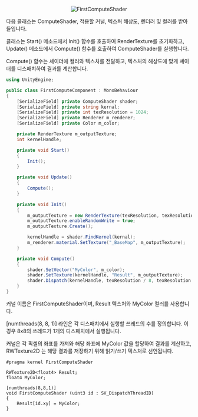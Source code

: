 <center><div markdown="1">

![FirstComputeShader](/images/Unity_Graphics_ComputeShader_01.gif)

</div></center>

다음 클래스는 ComputeShader, 적용할 커널, 텍스처 해상도, 렌더러 및 컬러를 받아들입니다.

클래스는 Start() 메소드에서 Init() 함수를 호출하여 RenderTexture를 초기화하고, Update() 메소드에서 Compute() 함수를 호출하여 ComputeShader를 실행합니다.

Compute() 함수는 셰이더에 컬러와 텍스처를 전달하고, 텍스처의 해상도에 맞게 셰이더를 디스패치하여 결과를 계산합니다.

```c#
using UnityEngine;

public class FirstComputeComponent : MonoBehaviour
{
    [SerializeField] private ComputeShader shader;
    [SerializeField] private string kernal;
    [SerializeField] private int texResolution = 1024;
    [SerializeField] private Renderer m_renderer;
    [SerializeField] private Color m_color;

    private RenderTexture m_outputTexture;
    int kernelHandle;

    private void Start()
    {
        Init();
    }

    private void Update()
    {
        Compute();
    }

    private void Init()
    {
        m_outputTexture = new RenderTexture(texResolution, texResolution, 0);
        m_outputTexture.enableRandomWrite = true;
        m_outputTexture.Create();

        kernelHandle = shader.FindKernel(kernal);
        m_renderer.material.SetTexture("_BaseMap", m_outputTexture);
    }

    private void Compute()
    {
        shader.SetVector("MyColor", m_color);
        shader.SetTexture(kernelHandle, "Result", m_outputTexture);
        shader.Dispatch(kernelHandle, texResolution / 8, texResolution / 8, 1);
    }
}
```

커널 이름은 FirstComputeShader이며, Result 텍스처와 MyColor 컬러를 사용합니다.

[numthreads(8, 8, 1)] 라인은 각 디스패치에서 실행할 쓰레드의 수를 정의합니다. 이 경우 8x8의 쓰레드가 1개의 디스패치에서 실행됩니다.

커널은 각 픽셀의 좌표를 가져와 해당 좌표에 MyColor 값을 할당하여 결과를 계산하고, RWTexture2D<float4> 는 해당 결과를 저장하기 위해 읽기/쓰기 텍스처로 선언됩니다.

```hlsl
#pragma kernel FirstComputeShader 

RWTexture2D<float4> Result;
float4 MyColor;

[numthreads(8,8,1)]
void FirstComputeShader (uint3 id : SV_DispatchThreadID)
{
    Result[id.xy] = MyColor;
}
```